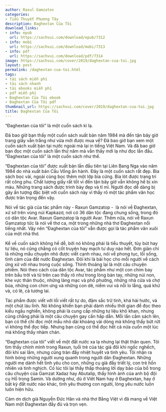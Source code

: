 ```yaml
---
author: Rasul Gamzatov
categories:
- Tiểu Thuyết Phương Tây
description: Đaghextan Của Tôi
download_links:
- info: epub
  url: https://sachvui.com/download/epub/7312
- info: mobi
  url: https://sachvui.com/download/mobi/7313
- info: pdf
  url: https://sachvui.com/download/pdf/7314
image: https://sachvui.com/cover/2019/daghextan-cua-toi.jpg
layout: post
permalink: /daghextan-cua-toi.html
tags:
- tải sách miễn phí
- tải sách nhanh
- tải ebooks miễn phí
- pdf miễn phí
- Đaghextan Của Tôi ebook
- Đaghextan Của Tôi pdf
thumbnail_url: https://sachvui.com/cover/2019/daghextan-cua-toi.jpg
title: Đaghextan Của Tôi
---
```


 <div class="item-desc text-justify"> <p>“Đaghextan của tôi” là một cuốn sách kì lạ.</p><p>Đã bao giờ bạn thấy một cuốn sách xuất bản năm 1984 mà đến tận bây giờ trang giấy vẫn trắng như vừa mới được mua về? Đã bao giờ bạn xem một cuốn sách xuất bản tại nước ngoài mà lại in tiếng Việt Nam. Và đã bao giờ bạn đọc một cuốn sách lần thứ năm mà vẫn thấy mới lạ như đọc lần đầu. “Đaghextan của tôi” là một cuốn sách như thế.</p><p>“Đaghextan của tôi” được xuất bản lần đầu tiên tại Liên Bang Nga vào năm 1984 do nhà xuất bản Cầu Vồng ấn hành. Đây là một cuốn sách rất đẹp. Bìa sách bọc vải, ngoài cùng bọc thêm một lớp bìa cứng. Bìa lót được trang trí rất công phu. Chất lượng giấy rất tốt vì đến tận bây giờ vẫn không hề bị xỉn màu. Những trang sách được trình bày đẹp và tỉ mỉ. Người đọc dễ dàng bị gây ấn tượng đặc biệt với cuốn sách này vì thấy rõ một tác phẩm văn học được trân trọng đến vậy.</p><p>Nói về tác giả của tác phẩm này - Raxun Gamzatop -  là nói về Đaghextan, xứ sở trên vùng núi Kapkazơ, nơi có 36 dân tộc đang chung sống, trong đó có dân tộc Avar. Raxun Gamzatop là người Avar. Thêm nữa, nói về Raxun Gamzatop tức là nói về thơ ca, một trong những nhà thơ Đaghextan nổi tiếng nhất. Vậy nên “Đaghextan của tôi” vẫn được gọi là tác phẩm văn xuôi của một nhà thơ.</p><p>Kể về cuốn sách không hề dễ, bởi nó không phải là tiểu thuyết, tùy bút hay tư liệu, nó cũng chẳng có cốt truyện hay mạch tư duy nào hết. Đơn giản chỉ là những mẩu chuyện nhỏ được viết cạnh nhau, nói về phong tục, lối sống, tình cảm của đất nước Đaghextan. Đôi khi là bài học cho mỗi người về cách ứng xử với nhau trong cuộc sống. Thỉnh thoảng lại là một câu chuyện phiếm. Nói theo cách của dân tộc Avar, tác phẩm như một con chim bay trên bầu trời và từ trên cao thấy rõ như trong lòng bàn tay, những núi non, khe vực thân thuộc, những làng mạc và phố phường, những nhà cửa và chợ búa, những con chim ưng và những con dê, niềm vui và nỗi lo lắng, quá khứ và, có lẽ, cả tương lai.</p><p>Tác phẩm được viết với lối viết rất tự do, đậm sắc trữ tình, khá hài hước, và một chút láu lỉnh. Nó không khiến bạn phải dành nhiều thời gian để đọc theo kiểu ngấu nghiến, không phải là cung cấp những tư liệu khô khan, nhưng cũng chẳng phải là một câu chuyện gay cấn hấp dẫn. Mỗi lần cầm sách lên, bạn có thể chỉ đọc một mẩu nhỏ dài khoảng vài dòng mà không thấy bứt rứt vì không thể đọc tiếp. Nhưng bạn cũng có thể đọc hết cả nửa cuốn một lúc mà không thấy nhàm chán.</p><p>“Đaghextan của tôi” viết về một đất nước xa lạ nhưng lại thật thân quen. Tôi tìm thấy chính mình trong Raxun, tuổi trẻ của tác giả đôi khi ngốc nghếch, đôi khi sai lầm, nhưng cũng tràn đầy nhiệt huyết và tình yêu. Tôi nhận ra hình bóng những người xung quanh trong người dân Đaghextan. Những người mẹ dành hết tình yêu cho con, những cụ già đầy triết lý, con trẻ hồn nhiên và tinh nghịch. Có lúc tôi lại thấy thấp thoáng lời dạy bảo của bố trong câu chuyện của Gamzat Xadaz hay Abutalip, thấy hình ảnh của anh bộ đội cụ Hồ trong Samin. Và dường như, dù ở Viêt Nam hay ở Đaghextan, hay ở bất kỳ đất nước nào khác, tình yêu thương con người, lòng yêu nước luôn luôn hiện hữu.</p><p>Cảm ơn dịch giả Nguyễn Đức Hân và nhà thơ Bằng Việt vì đã mang về Việt Nam một Đaghextan đầy đủ và trọn vẹn.</p> </div>